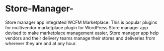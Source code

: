 # Store-Manager-
Store manager app integrated WCFM Marketplace. This is popular plugins for multivendor marketplace plugin for WordPress.Store manager app devised to make marketplace management easier, Store manager app help vendors and their delivery teams manage their stores and deliveries from wherever they are and at any hour.
